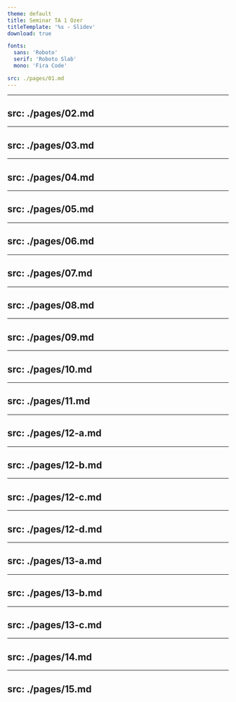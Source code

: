 ```yaml
---
theme: default
title: Seminar TA 1 Ozer
titleTemplate: '%s - Slidev'
download: true

fonts:
  sans: 'Roboto'
  serif: 'Roboto Slab'
  mono: 'Fira Code'

src: ./pages/01.md
---
```


---
src: ./pages/02.md
---

---
src: ./pages/03.md
---

---
src: ./pages/04.md
---

---
src: ./pages/05.md
---

---
src: ./pages/06.md
---

---
src: ./pages/07.md
---

---
src: ./pages/08.md
---

---
src: ./pages/09.md
---

---
src: ./pages/10.md
---

---
src: ./pages/11.md
---

---
src: ./pages/12-a.md
---

---
src: ./pages/12-b.md
---

---
src: ./pages/12-c.md
---

---
src: ./pages/12-d.md
---

---
src: ./pages/13-a.md
---

---
src: ./pages/13-b.md
---

---
src: ./pages/13-c.md
---

---
src: ./pages/14.md
---

---
src: ./pages/15.md
---
